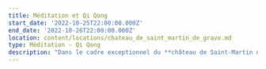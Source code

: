 ```yaml
---
title: Méditation et Qi Qong
start_date: '2022-10-25T22:00:00.000Z'
end_date: '2022-10-26T22:00:00.000Z'
location: content/locations/chateau_de_saint_martin_de_grave.md
type: Méditation - Qi Qong
description: "Dans le cadre exceptionnel du **château de Saint-Martin de Graves**, nous vous proposons un évènement unique qui associe Méditation et Qi Gong.\n\nLes séances de méditation, dispensées par Frédéric CHASTELAS, seront l’opportunité d’apprendre et de pratiquer la méditation ainsi que d’explorer la notion d'acceptation de soi et de découvrir comment nos croyances limitantes peuvent être à l’origine de nos malaises et maladies.\n\n***\n\nLes séances de Qi Gong, dispensées par Audrey ALLEMAND, double médaille d’or en coupe de France, permettront de renforcer le corps avant la période hivernale. Audrey proposera un Qi Gong thérapeutique Yang Sheng (entretien de la vie), en lien avec la médecine traditionnelle chinoise, qui permettra d’apprendre à renforcer son énergie durant les mois hivernaux. Nous travaillerons particulièrement les méridiens du poumon et du rein, pratiquerons l'auto-massage, et aborderons la diététique hivernale.\n\n***\n\n![](https://res.cloudinary.com/guikem/image/upload/v1662248963/Capture_d_e_cran_2022-09-04_a_01.48.58_bv6vik.png \"\")\n\n***\n\n**Détails pratiques (prix, comment s’inscrire...)**\n&#x9;\t\t\t&#x9;\n\nQuatre tarifs selon si:\n\n1. &#x20;Participation externe enseignement seul (sans hébergement- sans repas) : 180€\n   &#x9;\t&#x9;\n2. &#x20;Participation externe enseignement + repas : 230€\\\n   &#x9;&#x9;\n3. Enseignement + repas + 2 nuits\n   .   chambre en dortoir seul : 280€\n   .   chambre en dortoir partagé (2 petits lits séparés) : 250€/ pers\t\t&#x9;\n   .   chambre seul en mobil home : 310€\n   .   chambre seule en maison : 335€\t\\\\\n4. Enseignement + repas + 1 seule nuit : - 30€ sur les prix des 2 nuits\n\n\\*\\*Inscriptions \\*\\*auprès de Karine SANTA au [Château de Saint Matin de Graves](https://www.chateau-saintmartin-de-graves.com/contact.php \"\").\n\n***\n"
---
```


